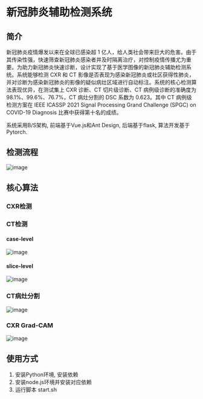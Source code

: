 <!--
 * @Description: Copyright © 1999 - 2021 Winter. All Rights Reserved. 
 * @Author: Winter
 * @Email: 837950571@qq.com
 * @Date: 2021-05-30 09:35:49
 * @LastEditTime: 2021-06-03 14:40:11
-->
# 新冠肺炎辅助检测系统
## 简介
新冠肺炎疫情爆发以来在全球已感染超 1 亿人，给人类社会带来巨大的危害。由于其传染性强，快速筛查新冠肺炎感染者并及时隔离治疗，对控制疫情传播尤为重要。为助力新冠肺炎快速诊断，设计实现了基于医学图像的新冠肺炎辅助检测系统。系统能够检测 CXR 和 CT 影像是否表现为感染新冠肺炎或社区获得性肺炎，并对诊断为感染新冠肺炎的影像的疑似病灶区域进行自动标注。系统的核心检测算法表现优异，在测试集上 CXR 诊断、CT 切片级诊断、CT 病例级诊断的准确度为 98.1%、99.6%、76.7%，CT 病灶分割的 DSC 系数为 0.623。其中 CT 病例级检测方案在 IEEE ICASSP 2021 Signal Processing Grand Challenge (SPGC) on COVID-19 Diagnosis 比赛中获得第十名的成绩。

系统采用B/S架构, 前端基于Vue.js和Ant Design, 后端基于flask, 算法开发基于Pytorch.

## 检测流程
![image](https://github.com/WinterPan2017/COVID19-Detection-System/blob/master/images/detection.gif?raw=true)
## 核心算法
### CXR检测
### CT检测
#### case-level
![image](https://github.com/WinterPan2017/COVID19-Detection-System/blob/master/images/CT-d.png?raw=true)
#### slice-level
![image](https://github.com/WinterPan2017/COVID19-Detection-System/blob/master/images/ct-sd.png?raw=true)
### CT病灶分割
![image](https://github.com/WinterPan2017/COVID19-Detection-System/blob/master/images/ct-seg.png?raw=true)
### CXR Grad-CAM
![image](https://github.com/WinterPan2017/COVID19-Detection-System/blob/master/images/cxr-cam.png?raw=true)
## 使用方式
1. 安装Python环境, 安装依赖
2. 安装node.js环境并安装对应依赖
3. 运行脚本 start.sh

